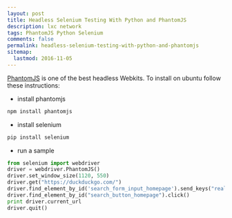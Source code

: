 ```yaml
---
layout: post
title: Headless Selenium Testing With Python and PhantomJS 
description: lxc network
tags: PhantomJS Python Selenium
comments: false
permalink: headless-selenium-testing-with-python-and-phantomjs
sitemap:
  lastmod: 2016-11-05
---
```

[PhantomJS](http://phantomjs.org/) is one of the best headless Webkits. To install on ubuntu follow these instructions:

* install phantomjs 

```bash
npm install phantomjs
```

* install selenium

```bash
pip install selenium
```

* run a sample

```python
from selenium import webdriver
driver = webdriver.PhantomJS()
driver.set_window_size(1120, 550)
driver.get("https://duckduckgo.com/")
driver.find_element_by_id('search_form_input_homepage').send_keys("realpython")
driver.find_element_by_id("search_button_homepage").click()
print driver.current_url
driver.quit()

```


